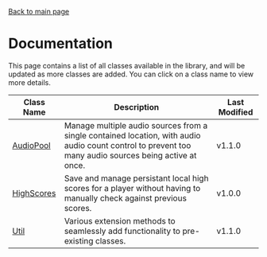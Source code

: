 [Back to main page](https://github.com/mlaikhram/Unity-Common-Scripts)

# Documentation
This page contains a list of all classes available in the library, and will be updated as more classes are added. You can click on a class name to view more details.

Class Name | Description | Last Modified
-----------|-------------|--------------
[AudioPool](https://github.com/mlaikhram/Unity-Common-Scripts/blob/master/Documentation~/Classes/AudioPool.md) | Manage multiple audio sources from a single contained location, with audio audio count control to prevent too many audio sources being active at once. | v1.1.0
[HighScores](https://github.com/mlaikhram/Unity-Common-Scripts/blob/master/Documentation~/Classes/HighScores.md) | Save and manage persistant local high scores for a player without having to manually check against previous scores. | v1.0.0
[Util](https://github.com/mlaikhram/Unity-Common-Scripts/blob/master/Documentation~/Classes/Util.md) | Various extension methods to seamlessly add functionality to pre-existing classes. | v1.1.0

